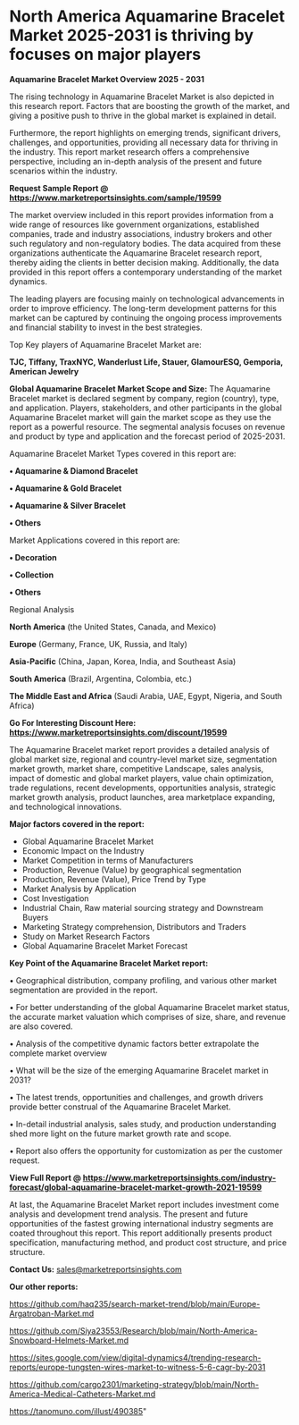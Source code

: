 # North America Aquamarine Bracelet Market 2025-2031 is thriving by focuses on major players

<Strong> Aquamarine Bracelet Market Overview 2025 - 2031</strong>

The rising technology in Aquamarine Bracelet Market is also depicted in this research report. Factors that are boosting the growth of the market, and giving a positive push to thrive in the global market is explained in detail.

Furthermore, the report highlights on emerging trends, significant drivers, challenges, and opportunities, providing all necessary data for thriving in the industry. This report market research offers a comprehensive perspective, including an in-depth analysis of the present and future scenarios within the industry.

<strong>Request Sample Report @ <a href=https://www.marketreportsinsights.com/sample/19599>https://www.marketreportsinsights.com/sample/19599</a></strong>

The market overview included in this report provides information from a wide range of resources like government organizations, established companies, trade and industry associations, industry brokers and other such regulatory and non-regulatory bodies. The data acquired from these organizations authenticate the Aquamarine Bracelet research report, thereby aiding the clients in better decision making. Additionally, the data provided in this report offers a contemporary understanding of the market dynamics.

The leading players are focusing mainly on technological advancements in order to improve efficiency. The long-term development patterns for this market can be captured by continuing the ongoing process improvements and financial stability to invest in the best strategies.

Top Key players of Aquamarine Bracelet Market are:

<strong>TJC, Tiffany, TraxNYC, Wanderlust Life, Stauer, GlamourESQ, Gemporia, American Jewelry</strong>

<strong><b>Global Aquamarine Bracelet Market Scope and Size:</b></strong>
The Aquamarine Bracelet market is declared segment by company, region (country), type, and application. Players, stakeholders, and other participants in the global Aquamarine Bracelet market will gain the market scope as they use the report as a powerful resource. The segmental analysis focuses on revenue and product by type and application and the forecast period of 2025-2031.

Aquamarine Bracelet Market Types covered in this report are:

<strong>• Aquamarine & Diamond Bracelet

• Aquamarine & Gold Bracelet

• Aquamarine & Silver Bracelet

• Others</strong>

Market Applications covered in this report are:

<strong>• Decoration

• Collection

• Others</strong> 

Regional Analysis

<strong>North America</strong> (the United States, Canada, and Mexico)

<strong>Europe</strong> (Germany, France, UK, Russia, and Italy)

<strong>Asia-Pacific</strong> (China, Japan, Korea, India, and Southeast Asia)

<strong>South America</strong> (Brazil, Argentina, Colombia, etc.)

<strong>The Middle East and Africa</strong> (Saudi Arabia, UAE, Egypt, Nigeria, and South Africa)

<strong>Go For Interesting Discount Here: <a href=https://www.marketreportsinsights.com/discount/19599>https://www.marketreportsinsights.com/discount/19599</a></strong>

The Aquamarine Bracelet market report provides a detailed analysis of global market size, regional and country-level market size, segmentation market growth, market share, competitive Landscape, sales analysis, impact of domestic and global market players, value chain optimization, trade regulations, recent developments, opportunities analysis, strategic market growth analysis, product launches, area marketplace expanding, and technological innovations.

<strong><b>Major factors covered in the report:</b></strong>
<ul>
  <li>Global Aquamarine Bracelet Market </li>
  <li>Economic Impact on the Industry</li>
  <li>Market Competition in terms of Manufacturers</li>
  <li>Production, Revenue (Value) by geographical segmentation</li>
  <li>Production, Revenue (Value), Price Trend by Type</li>
  <li>Market Analysis by Application</li>
  <li>Cost Investigation</li>
  <li>Industrial Chain, Raw material sourcing strategy and Downstream Buyers</li>
  <li>Marketing Strategy comprehension, Distributors and Traders</li>
  <li>Study on Market Research Factors</li>
  <li>Global Aquamarine Bracelet Market Forecast</li>
</ul>

<strong><b>Key Point of the Aquamarine Bracelet Market report:</b></strong>

• Geographical distribution, company profiling, and various other market segmentation are provided in the report.

• For better understanding of the global Aquamarine Bracelet market status, the accurate market valuation which comprises of size, share, and revenue are also covered.

• Analysis of the competitive dynamic factors better extrapolate the complete market overview

• What will be the size of the emerging Aquamarine Bracelet market in 2031?

• The latest trends, opportunities and challenges, and growth drivers provide better construal of the Aquamarine Bracelet Market.

• In-detail industrial analysis, sales study, and production understanding shed more light on the future market growth rate and scope.

• Report also offers the opportunity for customization as per the customer request.

<strong><b>View Full Report @ <a href=https://www.marketreportsinsights.com/industry-forecast/global-aquamarine-bracelet-market-growth-2021-19599>https://www.marketreportsinsights.com/industry-forecast/global-aquamarine-bracelet-market-growth-2021-19599</a></b></strong>


At last, the Aquamarine Bracelet Market report includes investment come analysis and development trend analysis. The present and future opportunities of the fastest growing international industry segments are coated throughout this report. This report additionally presents product specification, manufacturing method, and product cost structure, and price structure.

<strong>Contact Us:</strong>
sales@marketreportsinsights.com

<strong>Our other reports:</strong>

<a href=https://github.com/haq235/search-market-trend/blob/main/Europe-Argatroban-Market.md>https://github.com/haq235/search-market-trend/blob/main/Europe-Argatroban-Market.md</a>

<a href=https://github.com/Siya23553/Research/blob/main/North-America-Snowboard-Helmets-Market.md>https://github.com/Siya23553/Research/blob/main/North-America-Snowboard-Helmets-Market.md</a>

<a href=https://sites.google.com/view/digital-dynamics4/trending-research-reports/europe-tungsten-wires-market-to-witness-5-6-cagr-by-2031>https://sites.google.com/view/digital-dynamics4/trending-research-reports/europe-tungsten-wires-market-to-witness-5-6-cagr-by-2031</a>

<a href=https://github.com/cargo2301/marketing-strategy/blob/main/North-America-Medical-Catheters-Market.md>https://github.com/cargo2301/marketing-strategy/blob/main/North-America-Medical-Catheters-Market.md</a>

<a href=https://tanomuno.com/illust/490385>https://tanomuno.com/illust/490385</a>"
